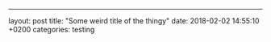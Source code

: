 ---
layout: post
title:  "Some weird title of the thingy"
date: 2018-02-02 14:55:10 +0200
categories: testing
